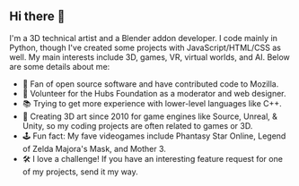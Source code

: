 ## Hi there 👋

I'm a 3D technical artist and a Blender addon developer. I code mainly in Python, though I've created some projects with JavaScript/HTML/CSS as well. My main interests include 3D, games, VR, virtual worlds, and AI. Below are some details about me:

- 🔭 Fan of open source software and have contributed code to Mozilla.
- 🤝 Volunteer for the Hubs Foundation as a moderator and web designer.
- 📚 Trying to get more experience with lower-level languages like C++.
- 🪩 Creating 3D art since 2010 for game engines like Source, Unreal, & Unity, so my coding projects are often related to games or 3D.
- 🕹️ Fun fact: My fave videogames include Phantasy Star Online, Legend of Zelda Majora's Mask, and Mother 3.
- 🛠️ I love a challenge! If you have an interesting feature request for one of my projects, send it my way.

<!--
**theanine3D/theanine3D** is a ✨ _special_ ✨ repository because its `README.md` (this file) appears on your GitHub profile.

Here are some ideas to get you started:

- 🔭 I’m currently working on ...
- 🌱 I’m currently learning ...
- 👯 I’m looking to collaborate on ...
- 🤔 I’m looking for help with ...
- 💬 Ask me about ...
- 📫 How to reach me: ...
- 😄 Pronouns: ...
- ⚡ Fun fact: ...
-->
